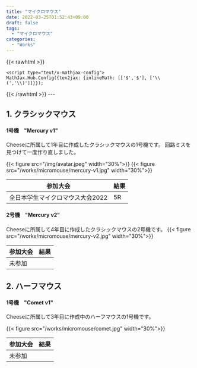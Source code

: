 ```yaml
---
title: "マイクロマウス"
date: 2022-03-25T01:52:43+09:00
draft: false
tags:
  - "マイクロマウス"
categories:
  - "Works"
---
```


<!--more-->

{{< rawhtml >}}
<script src="https://cdnjs.cloudflare.com/ajax/libs/mathjax/2.7.4/MathJax.js?config=TeX-AMS-MML_HTMLorMML"></script>
    <script type="text/x-mathjax-config">
    MathJax.Hub.Config({tex2jax: {inlineMath: [['$','$'], ['\\(','\\)']]}});
</script>
{{< /rawhtml >}}
---

## 1. クラシックマウス 
#### 1号機　"Mercury v1"
Cheeseに所属して1年目に作成したクラシックマウスの1号機です。
回路ミスを見つけて一度作り直しました。

{{< figure src="/img/avatar.jpeg" width="30%">}}
{{< figure src="/works/micromouse/mercury-v1.jpg" width="30%">}}

|  参加大会  |  結果     |
| ---- |----|
|  全日本学生マイクロマウス大会2022  | 5R |

#### 2号機　"Mercury v2"
Cheeseに所属して4年目に作成したクラシックマウスの2号機です。
{{< figure src="/works/micromouse/mercury-v2.jpg" width="30%">}}

|  参加大会  |  結果     |
| ---- |----|
|  未参加  |  |

## 2. ハーフマウス
#### 1号機　"Comet v1"
Cheeseに所属して3年目に作成中のハーフマウスの1号機です。

{{< figure src="/works/micromouse/comet.jpg" width="30%">}}

|  参加大会  |  結果     |
| ---- |----|
|  未参加  |  |